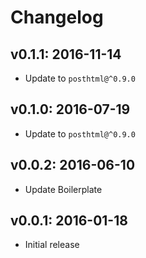 # Changelog

## v0.1.1: 2016-11-14

- Update to `posthtml@^0.9.0`

## v0.1.0: 2016-07-19

- Update to `posthtml@^0.9.0`

## v0.0.2: 2016-06-10

- Update Boilerplate

## v0.0.1: 2016-01-18

- Initial release
